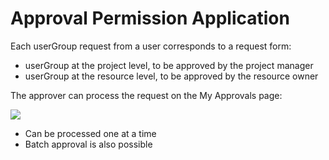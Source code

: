  # Approval Permission Application 

 Each userGroup request from a user corresponds to a request form: 
 - userGroup at the project level, to be approved by the project manager 
 - userGroup at the resource level, to be approved by the resource owner 

 The approver can process the request on the My Approvals page: 

 ![](../../assets/approval/my_approval.png) 

 - Can be processed one at a time 
 - Batch approval is also possible 